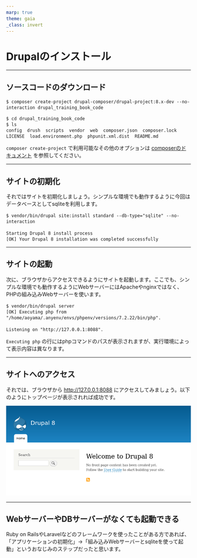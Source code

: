 ```yaml
---
marp: true
theme: gaia
_class: invert
---
```


<!-- _class: lead -->
# Drupalのインストール

---

## ソースコードのダウンロード

```
$ composer create-project drupal-composer/drupal-project:8.x-dev --no-interaction drupal_training_book_code
```

```
$ cd drupal_training_book_code
$ ls
config  drush  scripts  vendor  web  composer.json  composer.lock  LICENSE  load.environment.php  phpunit.xml.dist  README.md
```

`composer create-project` で利用可能なその他のオプションは [composerのドキュメント](https://getcomposer.org/doc/03-cli.md#create-project) を参照してください。

---

## サイトの初期化

それではサイトを初期化しましょう。シンプルな環境でも動作するように今回はデータベースとしてsqliteを利用します。
```
$ vendor/bin/drupal site:install standard --db-type="sqlite" --no-interaction

Starting Drupal 8 install process
[OK] Your Drupal 8 installation was completed successfully
```

---

## サイトの起動

次に、ブラウザからアクセスできるようにサイトを起動します。ここでも、シンプルな環境でも動作するようにWebサーバーにはApacheやnginxではなく、PHPの組み込みWebサーバーを使います。

```
$ vendor/bin/drupal server
[OK] Executing php from "/home/aoyama/.anyenv/envs/phpenv/versions/7.2.22/bin/php".

Listening on "http://127.0.0.1:8088".
```

`Executing php` の行にはphpコマンドのパスが表示されますが、実行環境によって表示内容は異なります。

---

## サイトへのアクセス

それでは、ブラウザから http://127.0.0.1:8088 にアクセスしてみましょう。以下のようにトップページが表示されれば成功です。

![welcome Drupal8](../assets/01_about_drupal/welcome_to_drupal.png)

---

## WebサーバーやDBサーバーがなくても起動できる

Ruby on RailsやLaravelなどのフレームワークを使ったことがある方であれば、「アプリケーションの初期化」→「組み込みWebサーバーとsqliteを使って起動」というおなじみのステップだったと思います。
